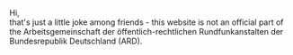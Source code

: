 Hi, <br>
that's just a little joke among friends - this website is not an official part of the Arbeitsgemeinschaft der öffentlich-rechtlichen Rundfunkanstalten der Bundesrepublik Deutschland (ARD).
